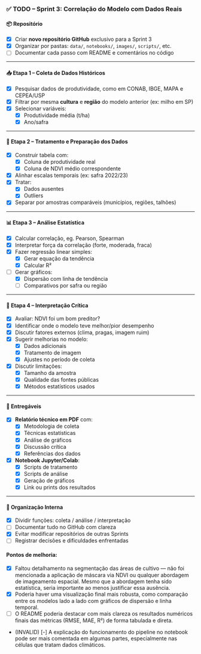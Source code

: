 ### ✅ **TODO – Sprint 3: Correlação do Modelo com Dados Reais**

#### 📦 Repositório

* [x] Criar **novo repositório GitHub** exclusivo para a Sprint 3
* [x] Organizar por pastas: `data/`, `notebooks/`, `images/`, `scripts/`, etc.
* [ ] Documentar cada passo com README e comentários no código

---

#### 📥 Etapa 1 – Coleta de Dados Históricos

* [x] Pesquisar dados de produtividade, como em CONAB, IBGE, MAPA e CEPEA/USP
* [x] Filtrar por mesma **cultura** e **região** do modelo anterior (ex: milho em SP)
* [x] Selecionar variáveis:
  * [x] Produtividade média (t/ha)
  * [x] Ano/safra

---

#### 🧹 Etapa 2 – Tratamento e Preparação dos Dados

* [x] Construir tabela com:
  * [x] Coluna de produtividade real
  * [x] Coluna de NDVI médio correspondente
* [x] Alinhar escalas temporais (ex: safra 2022/23)
* [x] Tratar:
  * [x] Dados ausentes
  * [x] Outliers
* [x] Separar por amostras comparáveis (municípios, regiões, talhões)

---

#### 📊 Etapa 3 – Análise Estatística

* [x] Calcular correlação, eg. Pearson, Spearman
* [x] Interpretar força da correlação (forte, moderada, fraca)
* [x] Fazer regressão linear simples:
  * [x] Gerar equação da tendência
  * [x] Calcular R²
* [ ] Gerar gráficos:
  * [x] Dispersão com linha de tendência
  * [ ] Comparativos por safra ou região

---

#### 🧠 Etapa 4 – Interpretação Crítica

* [x] Avaliar: NDVI foi um bom preditor?
* [x] Identificar onde o modelo teve melhor/pior desempenho
* [x] Discutir fatores externos (clima, pragas, imagem ruim)
* [x] Sugerir melhorias no modelo:
  * [x] Dados adicionais
  * [x] Tratamento de imagem
  * [x] Ajustes no período de coleta
* [x] Discutir limitações:
  * [x] Tamanho da amostra
  * [x] Qualidade das fontes públicas
  * [x] Métodos estatísticos usados

---

#### 📝 Entregáveis

* [x] **Relatório técnico em PDF** com:
  * [x] Metodologia de coleta
  * [x] Técnicas estatísticas
  * [x] Análise de gráficos
  * [x] Discussão crítica
  * [x] Referências dos dados
* [x] **Notebook Jupyter/Colab**:
  * [x] Scripts de tratamento
  * [x] Scripts de análise
  * [x] Geração de gráficos
  * [x] Link ou prints dos resultados

---

#### 👥 Organização Interna

* [x] Dividir funções: coleta / análise / interpretação
* [ ] Documentar tudo no GitHub com clareza
* [x] Evitar modificar repositórios de outras Sprints
* [ ] Registrar decisões e dificuldades enfrentadas

#### Pontos de melhoria:

- [x] Faltou detalhamento na segmentação das áreas de cultivo — não foi mencionada a aplicação de máscara via NDVI ou qualquer abordagem de imageamento espacial. Mesmo que a abordagem tenha sido estatística, seria importante ao menos justificar essa ausência.
- [x] Poderia haver uma visualização final mais robusta, como comparação entre os modelos lado a lado com gráficos de dispersão e linha temporal.
- [ ] O README poderia destacar com mais clareza os resultados numéricos finais das métricas (RMSE, MAE, R²) de forma tabulada e direta.

- (INVALID) [-] A explicação do funcionamento do pipeline no notebook pode ser mais comentada em algumas partes, especialmente nas células que tratam dados climáticos.
